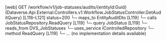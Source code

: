 [web] GET /workflow/v1/job-statuses/audits/{entityId:Guid}  (Dataverse.Api.External.Controllers.v1.Workflow.JobStatusController.GetAuditQuery)  [L116–L121] status=200
  └─ maps_to EntityAuditDto [L119]
  └─ calls JobStatusRepository.ReadQuery [L119]
  └─ query JobStatus [L119]
    └─ reads_from DVS_JobStatuses
  └─ uses_service IControlledRepository<JobStatus>
    └─ method ReadQuery [L119]
      └─ ... (no implementation details available)

